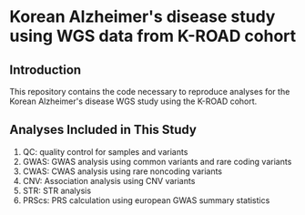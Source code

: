 # Korean Alzheimer's disease study using WGS data from K-ROAD cohort


## Introduction
This repository contains the code necessary to reproduce analyses for the Korean Alzheimer's disease WGS study using the K-ROAD cohort.

## Analyses Included in This Study
1. QC: quality control for samples and variants
2. GWAS: GWAS analysis using common variants and rare coding variants
3. CWAS: CWAS analysis using rare noncoding variants 
4. CNV: Association analysis using CNV variants
5. STR: STR analysis 
6. PRScs: PRS calculation using european GWAS summary statistics
